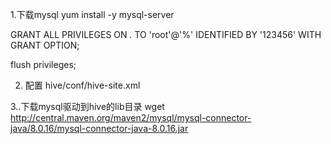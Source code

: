 1.下载mysql
yum install -y mysql-server

GRANT ALL PRIVILEGES ON *.* TO 'root'@'%' IDENTIFIED BY '123456' WITH GRANT OPTION;

flush privileges;

2. 配置
hive/conf/hive-site.xml

3..下载mysql驱动到hive的lib目录
wget http://central.maven.org/maven2/mysql/mysql-connector-java/8.0.16/mysql-connector-java-8.0.16.jar
